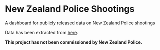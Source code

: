 
# New Zealand Police Shootings
A dashboard for publicly released data on New Zealand Police shootings

Data has been extracted from [here](https://www.police.govt.nz/sites/default/files/publications/tactical-options-supplement-shootings-by-police-august2021.pdf). 

**This project has not been commissioned by New Zealand Police.**

